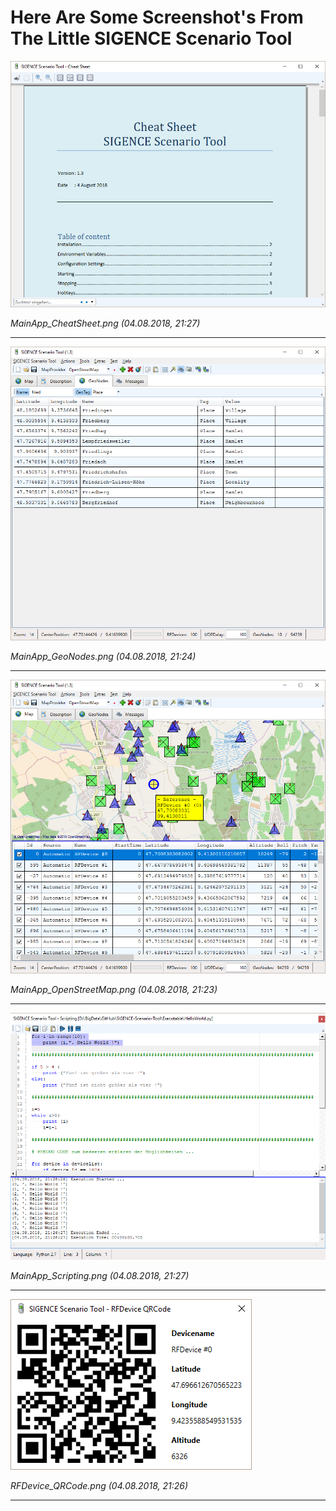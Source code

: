 # Here Are Some Screenshot's From The Little SIGENCE Scenario Tool

![Sorry, But Here Should Be A Screenshot To See](MainApp_CheatSheet.png)

*MainApp_CheatSheet.png (04.08.2018, 21:27)*
<hr/>

![Sorry, But Here Should Be A Screenshot To See](MainApp_GeoNodes.png)

*MainApp_GeoNodes.png (04.08.2018, 21:24)*
<hr/>

![Sorry, But Here Should Be A Screenshot To See](MainApp_OpenStreetMap.png)

*MainApp_OpenStreetMap.png (04.08.2018, 21:23)*
<hr/>

![Sorry, But Here Should Be A Screenshot To See](MainApp_Scripting.png)

*MainApp_Scripting.png (04.08.2018, 21:27)*
<hr/>

![Sorry, But Here Should Be A Screenshot To See](RFDevice_QRCode.png)

*RFDevice_QRCode.png (04.08.2018, 21:26)*
<hr/>
